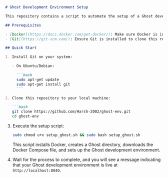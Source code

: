 ```markdown
# Ghost Development Environment Setup

This repository contains a script to automate the setup of a Ghost development environment using Docker.

## Prerequisites

- [Docker](https://docs.docker.com/get-docker/): Make sure Docker is installed on your system.
- [Git](https://git-scm.com/): Ensure Git is installed to clone this repository.

## Quick Start

1. Install Git on your system:

   - On Ubuntu/Debian:

     ```bash
     sudo apt-get update
     sudo apt-get install git
     ```

2. Clone this repository to your local machine:

   ```bash
   git clone https://github.com/Harsh-2002/ghost-env.git
   cd ghost-env
   ```

3. Execute the setup script:

   ```bash
   sudo chmod u+x setup_ghost.sh && sudo bash setup_ghost.sh
   ```

   This script installs Docker, creates a Ghost directory, downloads the Docker Compose file, and sets up the Ghost development environment.

4. Wait for the process to complete, and you will see a message indicating that your Ghost development environment is live at `http://localhost:8040`.
